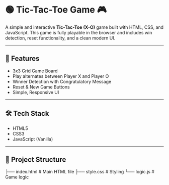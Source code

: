 # 🟢 Tic-Tac-Toe Game 🎮

A simple and interactive **Tic-Tac-Toe (X-O)** game built with HTML, CSS, and JavaScript. This game is fully playable in the browser and includes win detection, reset functionality, and a clean modern UI.

---

## 🧩 Features

- 3x3 Grid Game Board
- Play alternates between Player X and Player O
- Winner Detection with Congratulatory Message
- Reset & New Game Buttons
- Simple, Responsive UI

---

## 🛠️ Tech Stack

- HTML5
- CSS3
- JavaScript (Vanilla)

---

## 📁 Project Structure
├── index.html # Main HTML file
├── style.css # Styling
└── logic.js # Game logic

